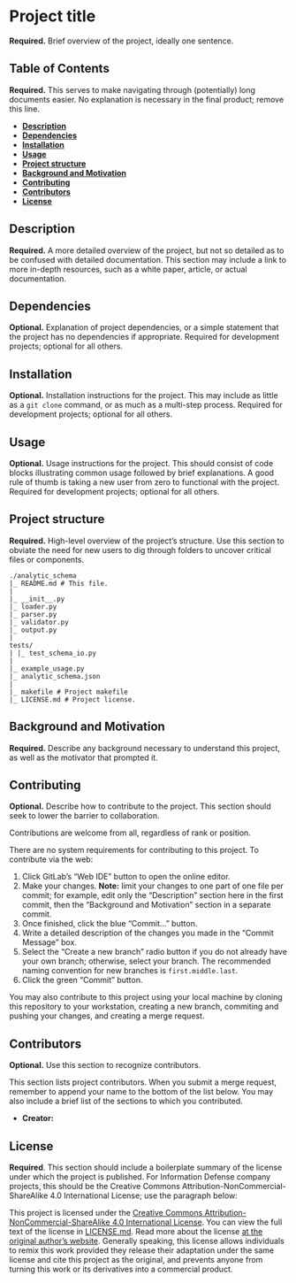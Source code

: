 # Project title

**Required.** Brief overview of the project, ideally one sentence.

## Table of Contents

**Required.** This serves to make navigating through (potentially) long documents easier. No explanation is necessary in the final product; remove this line.

* [**Description**](#description)
* [**Dependencies**](#dependencies)
* [**Installation**](#installation)
* [**Usage**](#usage)
* [**Project structure**](#project-structure)
* [**Background and Motivation**](#background-and-motivation)
* [**Contributing**](#contributing)
* [**Contributors**](#contributors)
* [**License**](#license)

## Description

**Required.** A more detailed overview of the project, but not so detailed as to be confused with detailed documentation. This section may include a link to more in-depth resources, such as a white paper, article, or actual documentation.

## Dependencies

**Optional.** Explanation of project dependencies, or a simple statement that the project has no dependencies if appropriate. Required for development projects; optional for all others.

## Installation

**Optional.** Installation instructions for the project. This may include as little as a ``git clone`` command, or as much as a multi-step process. Required for development projects; optional for all others.

## Usage

**Optional.** Usage instructions for the project. This should consist of code blocks illustrating common usage followed by brief explanations. A good rule of thumb is taking a new user from zero to functional with the project. Required for development projects; optional for all others.

## Project structure

**Required.** High-level overview of the project’s structure. Use this section to obviate the need for new users to dig through folders to uncover critical files or components.

```
./analytic_schema
|_ README.md # This file.
|
|_ __init__.py
|_ loader.py
|_ parser.py
|_ validator.py
|_ output.py
|
tests/
| |_ test_schema_io.py
|
|_ example_usage.py
|_ analytic_schema.json
|
|_ makefile # Project makefile
|_ LICENSE.md # Project license.
```

## Background and Motivation

**Required.** Describe any background necessary to understand this project, as well as the motivator that prompted it.

## Contributing

**Optional.** Describe how to contribute to the project. This section should seek to lower the barrier to collaboration.

Contributions are welcome from all, regardless of rank or position.

There are no system requirements for contributing to this project. To contribute via the web:

1. Click GitLab’s “Web IDE” button to open the online editor.
2. Make your changes. **Note:** limit your changes to one part of one file per commit; for example, edit only the “Description” section here in the first commit, then the “Background and Motivation” section in a separate commit.
3. Once finished, click the blue “Commit...” button.
4. Write a detailed description of the changes you made in the “Commit Message” box.
5. Select the “Create a new branch” radio button if you do not already have your own branch; otherwise, select your branch. The recommended naming convention for new branches is ``first.middle.last``.
6. Click the green “Commit” button.

You may also contribute to this project using your local machine by cloning this repository to your workstation, creating a new branch, commiting and pushing your changes, and creating a merge request.

## Contributors

**Optional.** Use this section to recognize contributors.

This section lists project contributors. When you submit a merge request, remember to append your name to the bottom of the list below. You may also include a brief list of the sections to which you contributed.

* **Creator:** 

## License

**Required**. This section should include a boilerplate summary of the license under which the project is published. For Information Defense company projects, this should be the Creative Commons Attribution-NonCommercial-ShareAlike 4.0 International License; use the paragraph below:

This project is licensed under the [Creative Commons Attribution-NonCommercial-ShareAlike 4.0 International License](https://creativecommons.org/licenses/by-nc-sa/4.0/). You can view the full text of the license in [LICENSE.md](./LICENSE.md). Read more about the license [at the original author’s website](https://zacs.site/disclaimers.html). Generally speaking, this license allows individuals to remix this work provided they release their adaptation under the same license and cite this project as the original, and prevents anyone from turning this work or its derivatives into a commercial product.
